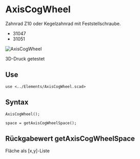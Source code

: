 # AxisCogWheel
Zahnrad Z10 oder Kegelzahnrad mit Feststellschraube.
- 31047
- 31051

![AxisCogWheel](https://user-images.githubusercontent.com/48654609/166833776-23d331a5-d234-4845-9ba5-0c42a9986f09.png)

3D-Druck getestet

## Use
```
use <../Elements/AxisCogWheel.scad>
```

## Syntax
```
AxisCogWheel();

space = getAxisCogWheelSpace();
```

## Rückgabewert getAxisCogWheelSpace
Fläche als \[x,y]-Liste